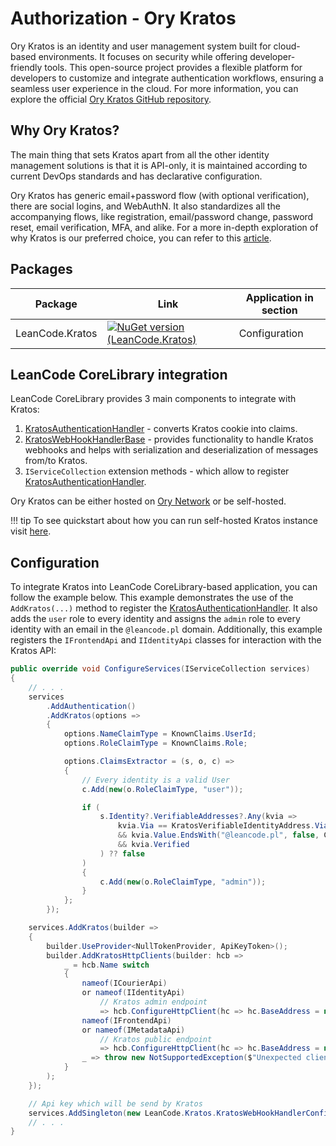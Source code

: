 # Authorization - Ory Kratos

Ory Kratos is an identity and user management system built for cloud-based environments. It focuses on security while offering developer-friendly tools. This open-source project provides a flexible platform for developers to customize and integrate authentication workflows, ensuring a seamless user experience in the cloud. For more information, you can explore the official [Ory Kratos GitHub repository](https://github.com/ory/kratos).

## Why Ory Kratos?

The main thing that sets Kratos apart from all the other identity management solutions is that it is API-only, it is maintained according to current DevOps standards and has declarative configuration.

Ory Kratos has generic email+password flow (with optional verification), there are social logins, and WebAuthN. It also standardizes all the accompanying flows, like registration, email/password change, password reset, email verification, MFA, and alike. For a more in-depth exploration of why Kratos is our preferred choice, you can refer to this [article](https://leancode.co/blog/identity-management-solutions-part-2-the-choice).

## Packages

| Package | Link | Application in section |
| --- | ----------- | ----------- |
| LeanCode.Kratos | [![NuGet version (LeanCode.Kratos)](https://img.shields.io/nuget/vpre/LeanCode.Kratos.svg?style=flat-square&logo=nuget)](https://www.nuget.org/packages/LeanCode.Kratos) | Configuration |

## LeanCode CoreLibrary integration

LeanCode CoreLibrary provides 3 main components to integrate with Kratos:

1. [KratosAuthenticationHandler] - converts Kratos cookie into claims.
2. [KratosWebHookHandlerBase] - provides functionality to handle Kratos webhooks and helps with serialization and deserialization of messages from/to Kratos.
3. `IServiceCollection` extension methods - which allow to register [KratosAuthenticationHandler].

Ory Kratos can be either hosted on [Ory Network](https://www.ory.sh/network/) or be self-hosted.

!!! tip
    To see quickstart about how you can run self-hosted Kratos instance visit [here](https://www.ory.sh/docs/kratos/quickstart).

## Configuration

To integrate Kratos into LeanCode CoreLibrary-based application, you can follow the example below. This example demonstrates the use of the `AddKratos(...)` method to register the [KratosAuthenticationHandler]. It also adds the `user` role to every identity and assigns the `admin` role to every identity with an email in the `@leancode.pl` domain. Additionally, this example registers the `IFrontendApi` and `IIdentityApi` classes for interaction with the Kratos API:

```csharp
public override void ConfigureServices(IServiceCollection services)
{
    // . . .
    services
        .AddAuthentication()
        .AddKratos(options =>
        {
            options.NameClaimType = KnownClaims.UserId;
            options.RoleClaimType = KnownClaims.Role;

            options.ClaimsExtractor = (s, o, c) =>
            {
                // Every identity is a valid User
                c.Add(new(o.RoleClaimType, "user"));

                if (
                    s.Identity?.VerifiableAddresses?.Any(kvia =>
                        kvia.Via == KratosVerifiableIdentityAddress.ViaEnum.Email
                        && kvia.Value.EndsWith("@leancode.pl", false, CultureInfo.InvariantCulture)
                        && kvia.Verified
                    ) ?? false
                )
                {
                    c.Add(new(o.RoleClaimType, "admin"));
                }
            };
        });

    services.AddKratos(builder =>
    {
        builder.UseProvider<NullTokenProvider, ApiKeyToken>();
        builder.AddKratosHttpClients(builder: hcb =>
            _ = hcb.Name switch
            {
                nameof(ICourierApi)
                or nameof(IIdentityApi)
                    // Kratos admin endpoint
                    => hcb.ConfigureHttpClient(hc => hc.BaseAddress = new("")),
                nameof(IFrontendApi)
                or nameof(IMetadataApi)
                    // Kratos public endpoint
                    => hcb.ConfigureHttpClient(hc => hc.BaseAddress = new("")),
                _ => throw new NotSupportedException($"Unexpected client name: '{hcb.Name}'.")
            }
        );
    });

    // Api key which will be send by Kratos
    services.AddSingleton(new LeanCode.Kratos.KratosWebHookHandlerConfig(""));
    // . . .
}
```

[KratosAuthenticationHandler]: https://github.com/leancodepl/corelibrary/blob/HEAD/src/Infrastructure/LeanCode.Kratos/KratosAuthenticationHandler.cs
[KratosWebHookHandlerBase]: https://github.com/leancodepl/corelibrary/blob/HEAD/src/Infrastructure/LeanCode.Kratos/KratosWebHookHandlerBase.cs
